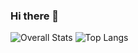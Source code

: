 ### Hi there 👋

<!--

-->

​![​Overall Stats​](https://github-readme-stats.vercel.app/api?username=Djibz&count_private=true&show_icons=true&hide=contribs&theme=github_dark) 
 ​![​Top Langs​](https://github-readme-stats.vercel.app/api/top-langs/?username=Djibz&layout=compact&theme=github_dark)
